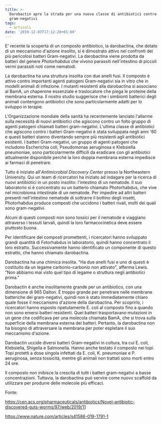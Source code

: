 ```yaml
---
title: >-
  Darobactin apre la strada per una nuova classe di antibiotici contro i
  gram-negativi
tags:
  - articoli
date: '2019-12-03T17:12:20+01:00'
---
```

E' recente la scoperta di un composto antibiotico, la darobactina, che dotato di un meccanismo d'azione insolito, si è dimostrato attivo nei confronti dei più pericolosi batteri Gram-negativi. La darobactina viene prodotta da batteri del genere _Photorhabdus_ che vivono parassiti nell'intestino di piccoli vermi parassiti noti come nematodi. 

La darobactina ha una struttura insolita con due anelli fusi. Il composto è attivo contro importanti agenti patogeni Gram-negativi sia in vitro che in modelli animali di infezione. I mutanti resistenti alla darobactina si associano al BamA, un chaperone essenziale e traslocatore che piega le proteine ​​della membrana esterna. Il nostro studio suggerisce che i simbionti batterici degli animali contengono antibiotici che sono particolarmente adatti per lo sviluppo in terapie.

L'Organizzazione mondiale della sanità ha recentemente lanciato l'allarme sulla necessità di nuovi antibiotici che agiscono contro un folto gruppo di agenti patogeni chiamati batteri gram-negativi. L'ultima classe di antibiotici che agiscono contro i batteri Gram-negativi è stata sviluppata negli anni '60 e questi batteri stanno diventando sempre più resistenti agli antibiotici esistenti. I batteri Gram-negativi, un gruppo di agenti patogeni che includono Escherichia coli, Pseudomonas aeruginosa e Klebsiella pneumoniae, sono particolarmente difficili da eradicare con gli antibiotici attualmente disponibile perché la loro doppia membrana esterna impedisce ai farmaci di penetrare.

Tutto è iniziato all'_Antimicrobial Discovery Center_ presso la Northeastern University. Qui un team di ricercatori ha iniziato ad indagare per la ricerca di nuovi antibiotici in un posto insolito: l'intestino di un nematode. Il suo laboratorio si è concentrato su un batterio chiamato Photorhabdus, che vive nel microbioma intestinale di un nematode. Per impedire ad altri batteri presenti nell'intestino nematode di sottrarre il bottino degli insetti, Photorhabdus produce composti che uccidono i batteri rivali, molti dei quali sono gram-negativi.

Alcuni di questi composti non sono tossici per il nematode e viaggiano attraverso i tessuti larvali, quindi la loro farmacocinetica deve essere piuttosto buona. 

Per identificare dei composti promettenti, i ricercatori hanno sviluppato grandi quantità di Fotorhabdus in laboratorio, quindi hanno concentrato il loro estratto. Successivamente hanno identificato un componente di questo estratto, che hanno chiamato darobactina.

Darobactina ha una chimica insolita. "Ha due anelli fusi e uno di questi è costituito da un legame carbonio-carbonio non attivato", afferma Lewis. "Non abbiamo mai visto quel tipo di legame o struttura negli antibiotici prima."

Darobactin è anche insolitamente grande per un antibiotico, con una dimensione di 965 Dalton. È troppo grande per penetrare nelle membrane batteriche dei gram-negativi, quindi non è stato immediatamente chiaro quale fosse il meccanismo d'azione della darobactina. Per scoprirlo, i ricercatori hanno esposto ripetutamente E. coli al composto fino a quando non sono emersi batteri resistenti. Quei batteri trasportavano mutazioni in un gene che codificava per una molecola chiamata BamA, che si trova sulla superficie della membrana esterna dei batteri. Pertanto, la darobactina non ha bisogno di attraversare la membrana per poter espletare il suo meccanismo d'azione. 

Darobactin uccide diversi batteri Gram-negativi in ​​coltura, tra cui E. coli, Klebsiella, Shigella e Salmonella. Hanno anche testato il composto nei topi. Topi protetti a dose singola infettati da E. coli, K. pneumoniae e P. aeruginosa, senza tossicità, mentre gli animali non trattati sono morti entro 24 ore.

Il composto non inibisce la crescita di tutti i batteri gram-negativi a basse concentrazioni. Tuttavia, la darobactina può servire come nuovo scaffold da utilizzare per produrre delle molecole più efficaci.

Fonte: 

https://cen.acs.org/pharmaceuticals/antibiotics/Novel-antibiotic-discovered-guts-worms/97/web/2019/11

https://www.nature.com/articles/s41586-019-1791-1
